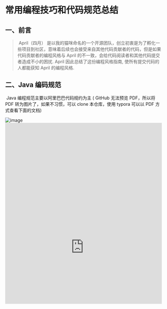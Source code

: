 # 常用编程技巧和代码规范总结

## 一、前言

> ​	April（四月） 是以我的猫咪命名的一个开源团队，创立初衷是为了孵化一些项目到社区，意味着后续也会接受来自其他代码贡献者的代码，但是如果代码贡献者的编程风格与 April 的不一致，会给代码阅读者和其他代码提交者造成不小的困扰. April 因此总结了这份编程风格指南, 使所有提交代码的人都能获知 April 的编程风格.



## 二、Java 编码规范

​	Java 编程规范主要以阿里巴巴代码规约为主 ( GitHub 无法预览 PDF，所以将 PDF 转为图片了，如果不习惯，可以 clone 本仓库，使用 typora 可以以 PDF 方式查看下面的文档)





<div style="width:100%;height:600px;overflow-x:auto;overflow-y:auto">
    <img src="https://github.com/april-projects/april-norm/blob/main/img/JavaDevelopmentManual(HuangshanEdition).png?raw=true" alt="image">
<div>





<embed id="pdfPlayer" src="https://cdn.mobaijun.com/pdf/JavaDevelopmentManual%28HuangshanEdition%29.pdf" type="application/pdf" width="100%" height="800" >

---


## 三、编程技巧（补充）

### 一、注释规范

* 禁用行尾注释
* 方法或常量，成员变量，禁单行注释，应使用文档注释
* 类注释模板

~~~java
/**
  *software：IntelliJ IDEA 2022.1
  *class name: ${NAME}
  *class description： ${END}
  *
  *@author (作者名称) ${DATE} ${TIME}
*/
~~~

* 枚举注释模板

~~~java
/**
  *software：IntelliJ IDEA 2022.1
  *enum name: ${NAME}
  *enum description： ${END}
  *
  *@author (作者名称) ${DATE} ${TIME}
*/
~~~

* 接口注释模板

~~~java
/**
  *software：IntelliJ IDEA 2022.1
  *interface name: ${NAME}
  *interface description： ${END}
  *接口描述： ${END}
  *
  *@author (作者名称) ${DATE} ${TIME}
*/
~~~

* 注解注释模板

~~~java
/**
  *software：IntelliJ IDEA 2022.1
  *annotation name: ${NAME}
  *annotation description： ${END}
  *
  *@author (作者名称) ${DATE} ${TIME}
*/
~~~

---



### 二、建表规范

* 遵循三大范式
* 复杂字段之间用 （_） 下划线相隔，如（create_time，user_name）
* 禁止使用外键关联
* 主键字段使用（bigint）类型，Java 对应类型使用 Long 类型
* 日期类型字段是 （datetime），Java对应 LocalDateTime 类型

---



### 三、查询规范

* 列表查询

> 所有的列表查询都需要添加排序，已最后添加的数据显示在第一列，以 bigint 类型作为排序字段，如（主键 id ）

* 操作集合尽量使用 stream 和 lambda 表达式,工具类地址（com.mobaijun.common.util.stream）

---



### 四、返回规范

> * 项目中定义了三个返回类，目录地址（com.mobaijun.common.result）
>   * AbstractTip<T> 泛型父类，返回值
>   * SuccessTip<T> 成功返回
>   * ErrorTip<T> 异常返回
> * 项目中返回只能在 controller 层进行操作，禁止在业务层（service）实行（AbstractTip/Success/Error）返回
> * 业务层如果需要异常处理，使用 throw new Exception("");

---



### 五、增删改查返回规范

  * 新增：返回 boolean 类型或 int 类型
  * 修改：返回 boolean 类型或 int 类型
  * 删除：返回 int 类型
  * 查询：返回 List<Entity> 类型或 Entity 类型
  * 批量：返回 int 类型

---



### 六、接口规范

  * 类定义信息为 @Api(tags = {"一级目录-二级目录-业务类型"}, description = "具体描述")
  * 查询使用：@GetMapping(value = "/${methodName}")
  * 新增使用：@PostMapping(value = "/${methodName}")
  * 修改使用：@PostMapping(value = "/${methodName}")
  * 单个删除：@DeleteMapping(value = "/${methodName}")
  * 批量删除：@DeleteMapping(value = "/${methodName}")

> 命名规则：
>
>  * 单个删除（singleDelete）
>  * 批量删除（batchDelete）
>  * 新增 （insert[Entity]）
>  * 修改 （update[Entity]）
>  * 查询 （select[Entity]List）

---



### 七、枚举定义规范

1. 枚举如果没有set方法，属性需要使用 final 定义；
2. 枚举每个字段需包含文档注释
3. 枚举属性全部定义为大写，多个单纯之间以下划线分割

~~~java
@Getter
@AllArgsConstructor
public enum NameType {
    /**
     * 名称
     */
    FACTORY_NAME("name");
    
    /**
     * 值
     */
    private final String value;
}
~~~

---



### 八、编码技巧

1. #### 成员变量

   * 成员变量禁用 idea 告警关键字，例如
     * width、height



2. 如遇到多资源关闭应使用（try-with-resources）语法
   * 参考链接[传送地址](https://www.jianshu.com/p/258c5ce1a2bd)

~~~java
// 代码示例
public void readFile() throws FileNotFoundException {
    try (FileReader fr = new FileReader("d:/input.txt");BufferedReader br = new BufferedReader(fr)) {
        String s = "";
        while ((s = br.readLine()) != null) {
            System.out.println(s);
        }
    } catch (IOException e) {
        e.printStackTrace();
    }
}
~~~

---



## 四、代码提交规范

​	主要以 GitMoji 规范为主，[gitmoji](https://gitmoji.carloscuesta.me/) 是一个标准化和解释在GitHub提交消息上使用 [emoji](https://gitmoji.carloscuesta.me/) 的倡议。 [gitmoji](https://gitmoji.carloscuesta.me/) 是一个开源项目，专门规定了在 `github` 提交代码时应当遵循的 `emoji `规范，在 `git commit`上使用 `emoji` 提供了一种简单的方法，仅通过查看所使用的表情符号来确定提交的目的或意图。



​	在执行 `git commit` 指令时使用 `emoji` 图标为本次提交添加一个特别的图标， 这个本次提交的记录很容易突出重点，或者说光看图标就知道本次提交的目的。这样就方便在日后查看历史提交日子记录中快速的查找到对于的提交版本。由于有很多不同的表情符号，表情库更新后，没有一个可以帮助更轻松地使用表情符号的中文表情库列表。



​	提交示例，图标地址[传送门](https://gitmoji.dev/)

![](https://github.com/april-projects/april-norm/blob/main/img/image-20220608102324028.png?raw=true)
